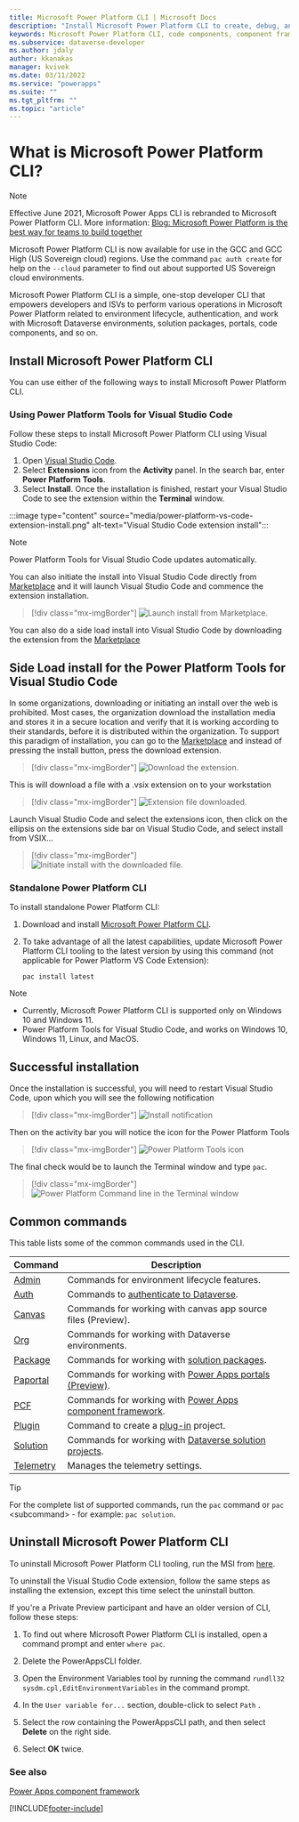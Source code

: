 ```yaml
---
title: Microsoft Power Platform CLI | Microsoft Docs
description: "Install Microsoft Power Platform CLI to create, debug, and deploy code components by using Power Apps component framework."
keywords: Microsoft Power Platform CLI, code components, component framework, CLI
ms.subservice: dataverse-developer
ms.author: jdaly
author: kkanakas
manager: kvivek
ms.date: 03/11/2022
ms.service: "powerapps"
ms.suite: ""
ms.tgt_pltfrm: ""
ms.topic: "article"
---
```


# What is Microsoft Power Platform CLI? 



> [!NOTE] 
> Effective June 2021, Microsoft Power Apps CLI is rebranded to Microsoft Power Platform CLI. More information: [Blog: Microsoft Power Platform is the best way for teams to build together](https://cloudblogs.microsoft.com/powerplatform/2021/05/25/microsoft-power-platform-is-the-best-way-for-teams-to-build-together/)<p/>Microsoft Power Platform CLI is now available for use in the GCC and GCC High (US Sovereign cloud) regions. Use the command `pac auth create` for help on the `--cloud` parameter to find out about supported US Sovereign cloud environments.

Microsoft Power Platform CLI is a simple, one-stop developer CLI that empowers developers and ISVs to perform various operations in Microsoft Power Platform related to environment lifecycle, authentication, and work with Microsoft Dataverse environments, solution packages, portals, code components, and so on.  

## Install Microsoft Power Platform CLI

You can use either of the following ways to install Microsoft Power Platform CLI.

### Using Power Platform Tools for Visual Studio Code

Follow these steps to install Microsoft Power Platform CLI using Visual Studio Code:

1. Open [Visual Studio Code](https://code.visualstudio.com/).
1. Select **Extensions** icon from the **Activity** panel. In the search bar, enter **Power Platform Tools**.
1. Select **Install**. Once the installation is finished, restart your Visual Studio Code to see the extension within the **Terminal** window.

:::image type="content" source="media/power-platform-vs-code-extension-install.png" alt-text="Visual Studio Code extension install":::
   
> [!NOTE]
> Power Platform Tools for Visual Studio Code updates automatically. 

You can also initiate the install into Visual Studio Code directly from [Marketplace](https://aka.ms/ppcvscode) and it will launch Visual Studio Code and commence the extension installation.


   > [!div class="mx-imgBorder"]
   > ![Launch install from Marketplace.](media/marketplace-install.png "Launch install from Marketplace")

You can also do a side load install into Visual Studio Code by downloading the extension from the [Marketplace](https://aka.ms/ppcvscode)

## Side Load install for the Power Platform Tools for Visual Studio Code
In some organizations, downloading or initiating an install over the web is prohibited. Most cases, the organization download the installation media and stores it in a secure location and verify that it is working according to their standards, before it is distributed within the organization. To support this paradigm of installation, you can go to the [Marketplace](https://aka.ms/ppcvscode) and instead of pressing the install button, press the download extension.

   > [!div class="mx-imgBorder"]
   > ![Download the extension.](media/side-load-install-1.png "Download the extension")

This is will download a file with a .vsix extension on to your workstation
   > [!div class="mx-imgBorder"]
   > ![Extension file downloaded.](media/side-load-install-2.png "Downloaded extension")

Launch Visual Studio Code and select the extensions icon, then click on the ellipsis on the extensions side bar on Visual Studio Code, and select install from VSIX...

   > [!div class="mx-imgBorder"]
   > ![Initiate install with the downloaded file.](media/side-load-install-3.png "Install from VSIX")


### Standalone Power Platform CLI

To install standalone Power Platform CLI:

<!--1. Install [Npm](https://www.npmjs.com/get-npm) (comes with Node.js) or [Node.js](https://nodejs.org/en/) (comes with npm). We recommend LTS (Long Term Support) version 10.15.3 LTS because it seems to be the most stable.

1. Install [.NET Framework 4.6.2 Developer Pack](https://dotnet.microsoft.com/download/dotnet-framework/net462). 

1. If you don’t already have Visual Studio 2017 or later, follow one of these options:
   - Option 1: Install [Visual Studio 2017](/visualstudio/install/install-visual-studio?view=vs-2017) or later.
   - Option 2: Install [.NET Core 2.2 SDK](https://dotnet.microsoft.com/download/dotnet-core/2.2) and then install [Visual Studio Code](https://code.visualstudio.com/Download)-->
1. Download and install [Microsoft Power Platform CLI](https://aka.ms/PowerAppsCLI).

1. To take advantage of all the latest capabilities, update Microsoft Power Platform CLI tooling to the latest version by using this command (not applicable for Power Platform VS Code Extension):
    ```CLI
    pac install latest

    ```
> [!NOTE]
> - Currently, Microsoft Power Platform CLI is supported only on Windows 10 and Windows 11.
> - Power Platform Tools for Visual Studio Code, and works on Windows 10, Windows 11, Linux, and MacOS.

## Successful installation
Once the installation is successful, you will need to restart Visual Studio Code, upon which you will see the following notification

   > [!div class="mx-imgBorder"]
   > ![Install notification ](media/installation-success-1.png "Install notification")

Then on the activity bar you will notice the icon for the Power Platform Tools
   > [!div class="mx-imgBorder"]
   > ![Power Platform Tools icon ](media/installation-success-3.png "icon")

The final check would be to launch the Terminal window and type `pac`.
   > [!div class="mx-imgBorder"]
   > ![Power Platform Command line in the Terminal window](media/installation-success-2.png "PAC CLI in the terminal window")



## Common commands

This table lists some of the common commands used in the CLI.

|Command|Description|
|-------|-----------|
|[Admin](cli/reference/admin-command.md)|Commands for environment lifecycle features.|
|[Auth](cli/reference/auth-command.md)|Commands to [authenticate to Dataverse](../component-framework/import-custom-controls.md#connecting-to-your-environment).|
|[Canvas](cli/reference/canvas-command.md)|Commands for working with canvas app source files (Preview).|
|[Org](cli/reference/org-command.md)|Commands for working with Dataverse environments.|
|[Package](cli/reference/package-command.md)|Commands for working with [solution packages](/power-platform/alm/package-deployer-tool).|
|[Paportal](cli/reference/paportal-command.md)|Commands for working with [Power Apps portals (Preview)](../../maker/portals/power-apps-cli.md).|
|[PCF](cli/reference/pcf-command.md)|Commands for working with [Power Apps component framework](../component-framework/overview.md).|
|[Plugin](cli/reference/plugin-command.md)|Command to create a [plug-in](./plug-ins.md) project.|
|[Solution](cli/reference/solution-command.md)|Commands for working with [Dataverse solution projects](../../maker/data-platform/solutions-overview.md).|
|[Telemetry](cli/reference/telemetry-command.md)|Manages the telemetry settings.|

> [!TIP]
> For the complete list of supported commands, run the `pac` command or `pac` \<subcommand> - for example: `pac solution`.

## Uninstall Microsoft Power Platform CLI 

To uninstall Microsoft Power Platform CLI tooling, run the MSI from [here](/powerapps/developer/data-platform/powerapps-cli).

To uninstall the Visual Studio Code extension, follow the same steps as installing the extension, except this time select the uninstall button.

If you're a Private Preview participant and have an older version of CLI, follow these steps:

1. To find out where Microsoft Power Platform CLI is installed, open a command prompt and enter `where pac`.

1. Delete the PowerAppsCLI folder.

1. Open the Environment Variables tool by running the command `rundll32 sysdm.cpl,EditEnvironmentVariables` in the command prompt.

1. In the `User variable for...` section, double-click to select `Path` .

1. Select the row containing the PowerAppsCLI path, and then select **Delete** on the right side.

1. Select **OK** twice.






### See also

[Power Apps component framework](../component-framework/overview.md)


[!INCLUDE[footer-include](../../includes/footer-banner.md)]